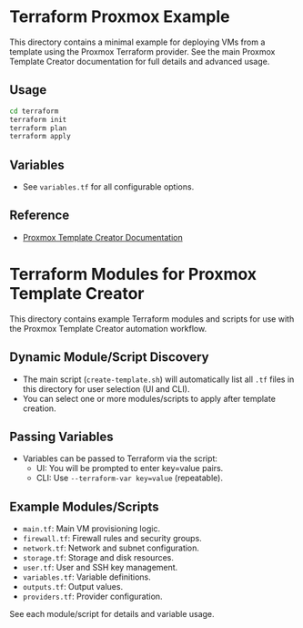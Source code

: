 # Terraform Proxmox Example

This directory contains a minimal example for deploying VMs from a template using the Proxmox Terraform provider. See the main Proxmox Template Creator documentation for full details and advanced usage.

## Usage

```sh
cd terraform
terraform init
terraform plan
terraform apply
```

## Variables

- See `variables.tf` for all configurable options.

## Reference

- [Proxmox Template Creator Documentation](../proxmox/README-create-template.md)

# Terraform Modules for Proxmox Template Creator

This directory contains example Terraform modules and scripts for use with the Proxmox Template Creator automation workflow.

## Dynamic Module/Script Discovery

- The main script (`create-template.sh`) will automatically list all `.tf` files in this directory for user selection (UI and CLI).
- You can select one or more modules/scripts to apply after template creation.

## Passing Variables

- Variables can be passed to Terraform via the script:
  - UI: You will be prompted to enter key=value pairs.
  - CLI: Use `--terraform-var key=value` (repeatable).

## Example Modules/Scripts

- `main.tf`: Main VM provisioning logic.
- `firewall.tf`: Firewall rules and security groups.
- `network.tf`: Network and subnet configuration.
- `storage.tf`: Storage and disk resources.
- `user.tf`: User and SSH key management.
- `variables.tf`: Variable definitions.
- `outputs.tf`: Output values.
- `providers.tf`: Provider configuration.

See each module/script for details and variable usage.
